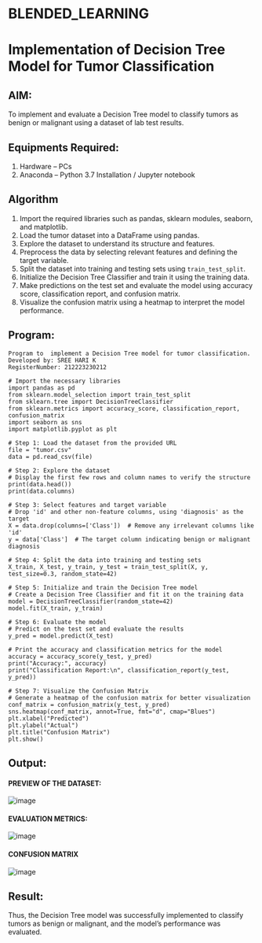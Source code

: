 # BLENDED_LEARNING
# Implementation of Decision Tree Model for Tumor Classification

## AIM:
To implement and evaluate a Decision Tree model to classify tumors as benign or malignant using a dataset of lab test results.

## Equipments Required:
1. Hardware – PCs
2. Anaconda – Python 3.7 Installation / Jupyter notebook

## Algorithm
1. Import the required libraries such as pandas, sklearn modules, seaborn, and matplotlib.
2. Load the tumor dataset into a DataFrame using pandas.
3. Explore the dataset to understand its structure and features.
4. Preprocess the data by selecting relevant features and defining the target variable.
5. Split the dataset into training and testing sets using `train_test_split`.
6. Initialize the Decision Tree Classifier and train it using the training data.
7. Make predictions on the test set and evaluate the model using accuracy score, classification report, and confusion matrix.
8. Visualize the confusion matrix using a heatmap to interpret the model performance.


## Program:
```
Program to  implement a Decision Tree model for tumor classification.
Developed by: SREE HARI K 
RegisterNumber: 212223230212

# Import the necessary libraries
import pandas as pd
from sklearn.model_selection import train_test_split
from sklearn.tree import DecisionTreeClassifier
from sklearn.metrics import accuracy_score, classification_report, confusion_matrix
import seaborn as sns
import matplotlib.pyplot as plt

# Step 1: Load the dataset from the provided URL
file = "tumor.csv"
data = pd.read_csv(file)

# Step 2: Explore the dataset
# Display the first few rows and column names to verify the structure
print(data.head())
print(data.columns)

# Step 3: Select features and target variable
# Drop 'id' and other non-feature columns, using 'diagnosis' as the target
X = data.drop(columns=['Class'])  # Remove any irrelevant columns like 'id'
y = data['Class']  # The target column indicating benign or malignant diagnosis

# Step 4: Split the data into training and testing sets
X_train, X_test, y_train, y_test = train_test_split(X, y, test_size=0.3, random_state=42)

# Step 5: Initialize and train the Decision Tree model
# Create a Decision Tree Classifier and fit it on the training data
model = DecisionTreeClassifier(random_state=42)
model.fit(X_train, y_train)

# Step 6: Evaluate the model
# Predict on the test set and evaluate the results
y_pred = model.predict(X_test)

# Print the accuracy and classification metrics for the model
accuracy = accuracy_score(y_test, y_pred)
print("Accuracy:", accuracy)
print("Classification Report:\n", classification_report(y_test, y_pred))

# Step 7: Visualize the Confusion Matrix
# Generate a heatmap of the confusion matrix for better visualization
conf_matrix = confusion_matrix(y_test, y_pred)
sns.heatmap(conf_matrix, annot=True, fmt="d", cmap="Blues")
plt.xlabel("Predicted")
plt.ylabel("Actual")
plt.title("Confusion Matrix")
plt.show()

```

## Output:
#### PREVIEW OF THE DATASET:
![image](https://github.com/user-attachments/assets/b04c91a8-f4a2-4784-a290-542939d48441)

#### EVALUATION METRICS:
![image](https://github.com/user-attachments/assets/e73c1fca-72c8-4d13-bc6a-641c87c53082)

#### CONFUSION MATRIX
![image](https://github.com/user-attachments/assets/6c75ea7e-1dd9-4af9-a805-96e358f6b403)


## Result:
Thus, the Decision Tree model was successfully implemented to classify tumors as benign or malignant, and the model’s performance was evaluated.
